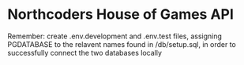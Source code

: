 # Northcoders House of Games API

Remember: create .env.development and .env.test files, assigning PGDATABASE to the relavent names found in /db/setup.sql, in order to successfully connect the two databases locally 
